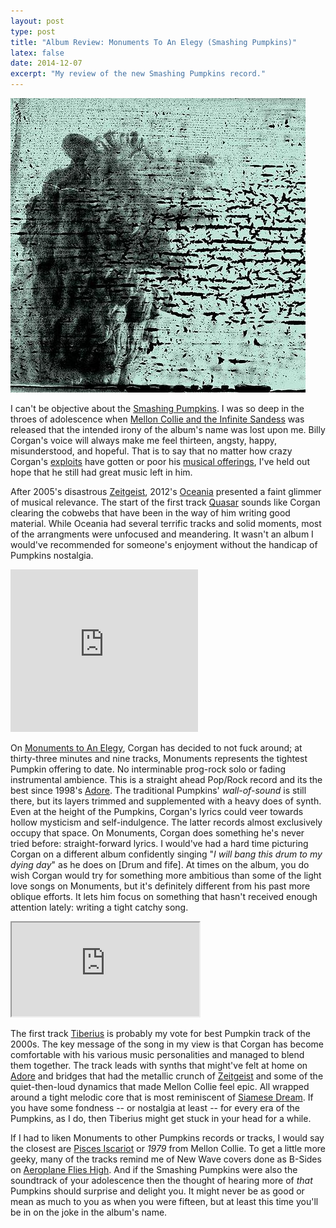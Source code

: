 ```yaml
---
layout: post
type: post
title: "Album Review: Monuments To An Elegy (Smashing Pumpkins)"
latex: false
date: 2014-12-07
excerpt: "My review of the new Smashing Pumpkins record."
---
```


<img class="half-right no-bottom-margin" src="/images/elegy-cover.jpg">

I can't be objective about the [Smashing Pumpkins]. I was so deep in the throes of adolescence when [Mellon Collie and the Infinite Sandess] was released that the intended irony of the album's name was lost upon me. Billy Corgan's voice will always make me feel thirteen, angsty, happy, misunderstood, and hopeful. That is to say that no matter how crazy Corgan's [exploits] have gotten or poor his [musical offerings], I've held out hope that he still had great music left in him.


After 2005's disastrous [Zeitgeist], 2012's [Oceania] presented a faint glimmer of musical relevance. The start of the first track [Quasar] sounds like Corgan clearing the cobwebs that have been in the way of him writing good material. While Oceania had several terrific tracks and solid moments, most of the arrangments were unfocused and meandering. It wasn't an album I would've recommended for someone's enjoyment without the handicap of Pumpkins nostalgia.

<iframe class="half-right" height="260px" src="https://rd.io/i/QV5bTjdeQjPa/" frameborder="0"></iframe>


On [Monuments to An Elegy], Corgan has decided to not fuck around; at thirty-three minutes and nine tracks, Monuments represents the tightest Pumpkin offering to date. No interminable prog-rock solo or fading instrumental ambience. This is a straight ahead Pop/Rock record and its the best since 1998's [Adore]. The traditional Pumpkins' _wall-of-sound_ is still there, but its layers trimmed and supplemented with a heavy does of synth. Even at the height of the Pumpkins, Corgan's lyrics could veer towards hollow mysticism and self-indulgence. The latter records almost exclusively occupy that space. On Monuments, Corgan does something he's never tried before: straight-forward lyrics. I would've had a hard time picturing Corgan on a different album confidently singing "_I will bang this drum to my dying day_" as he does on [Drum and fife]. At times on the album, you do wish Corgan would try for something more ambitious than some of the light love songs on Monuments, but it's definitely different from his past more oblique efforts. It lets him focus on something that hasn't received enough attention lately: writing a tight catchy song.

<iframe class="third-right" src="http://youtube.com/embed/UHMSDYtxsu4"></iframe>

The first track [Tiberius] is probably my vote for best Pumpkin track of the 2000s. The key message of the song in my view is that Corgan has become comfortable with his  various music personalities and managed to blend them together. The track leads with synths that might've felt at home on [Adore] and bridges that had the metallic crunch of [Zeitgeist] and some of the quiet-then-loud dynamics that made Mellon Collie feel epic. All wrapped around a tight melodic core that is most reminiscent of [Siamese Dream]. If you have some fondness -- or nostalgia at least -- for every era of the Pumpkins, as I do, then Tiberius might get stuck in your head for a while.


If I had to liken Monuments to other Pumpkins records or tracks, I would say the closest are [Pisces Iscariot] or _1979_ from Mellon Collie. To get a little more geeky, many of the tracks remind me of New Wave covers done as B-Sides on [Aeroplane Flies High]. And if the Smashing Pumpkins were also the soundtrack of your adolescence then the thought of hearing more of _that_ Pumpkins should surprise and delight you. It might never be as good or mean as much to you as when you were fifteen, but at least this time you'll be in on the joke in the album's name.

<!-- Footnotes and Links -->
[Smashing Pumpkins]: http://en.wikipedia.org/wiki/The_Smashing_Pumpkins
[Mellon Collie and the Infinite Sandess]: http://en.wikipedia.org/wiki/Mellon_Collie_and_the_Infinite_Sadness
[exploits]: https://www.youtube.com/watch?v=ESMCx0KNVkw
[musical offerings]: http://www.allmusic.com/album/zeitgeist-mw0000475412
[Zeitgeist]: http://www.allmusic.com/album/zeitgeist-mw0000475412
[Oceania]: http://www.allmusic.com/album/oceania-mw0002232972
[Quasar]: http://rd.io/x/QV5bTjdeQjPa/
[Tiberius]: https://www.youtube.com/watch?v=UHMSDYtxsu4
[Adore]: http://www.allmusic.com/album/adore-mw0000035035
[Siamese Dream]: http://www.allmusic.com/album/siamese-dream-mw0000099414
[Aeroplane Flies High]: http://www.allmusic.com/album/the-aeroplane-flies-high-mw0000080285
[Pisces Iscariot]: http://www.allmusic.com/album/pisces-iscariot-mw0000626353
[Monuments to An Elegy]: https://itunes.apple.com/us/album/monuments-to-an-elegy/id929790535
